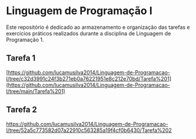 # Linguagem de Programação I
Este repositório é dedicado ao armazenamento e organização das tarefas e exercícios práticos realizados durante a disciplina de Linguagem de Programação 1.
## Tarefa 1
 [https://github.com/lucamusilva2014/Linguagem-de-Programacao-I/tree/c32d3991c24f3b271eb0a76221951e8c212e70bd/Tarefa%201](https://github.com/lucamusilva2014/Linguagem-de-Programacao-I/tree/main/Tarefa%201)
## Tarefa 2
https://github.com/lucamusilva2014/Linguagem-de-Programacao-I/tree/52a5c773582d07a22910c563285a19f4cf0b6430/Tarefa%202
